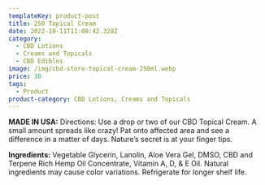 ```yaml
---
templateKey: product-post
title: 250 Topical Cream
date: 2022-10-11T11:08:42.328Z
category:
  - CBD Lotions
  - Creams and Topicals
  - CBD Edibles
image: /img/cbd-store-topical-cream-250ml.webp
price: 30
tags:
  - Product
product-category: CBD Lotions, Creams and Topicals
---
```



**MADE IN USA:** Directions: Use a drop or two of our CBD Topical Cream. A small amount spreads like crazy! Pat onto affected area and see a difference in a matter of days. Nature’s secret is at your finger tips.

**Ingredients:** Vegetable Glycerin, Lanolin, Aloe Vera Gel, DMSO, CBD and Terpene Rich Hemp Oil Concentrate, Vitamin A, D, & E Oil. Natural ingredients may cause color variations. Refrigerate for longer shelf life.
